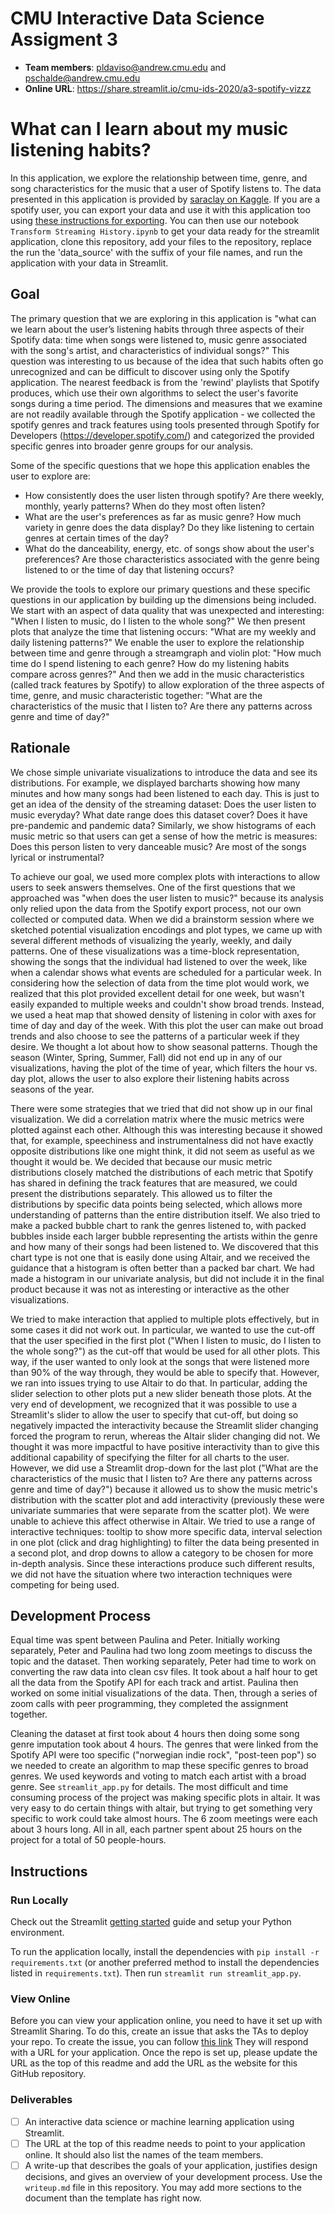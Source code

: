 # CMU Interactive Data Science Assigment 3

* **Team members**: pldaviso@andrew.cmu.edu and pschalde@andrew.cmu.edu
* **Online URL**: https://share.streamlit.io/cmu-ids-2020/a3-spotify-vizzz

# What can I learn about my music listening habits?
In this application, we explore the relationship between time, genre, and song characteristics for the music that a user of Spotify listens to.  The data presented in this application is provided by [saraclay on Kaggle](https://www.kaggle.com/saraclay/my-spotify-streaming-history). If you are a spotify user, you can export your data and use it with this application too using [these instructions for exporting](https://www.spotify.com/ca-en/account/privacy/).  You can then use our notebook `Transform Streaming History.ipynb` to get your data ready for the streamlit application, clone this repository, add your files to the repository, replace the run the 'data_source' with the suffix of your file names, and run the application with your data in Streamlit.

## Goal
The primary question that we are exploring in this application is "what can we learn about the user’s listening habits through three aspects of their Spotify data: time when songs were listened to, music genre associated with the song's artist, and characteristics of individual songs?" This question was interesting to us because of the idea that such habits often go unrecognized and can be difficult to discover using only the Spotify application. The nearest feedback is from the 'rewind' playlists that Spotify produces, which use their own algorithms to select the user's favorite songs during a time period. The dimensions and measures that we examine are not readily available through the Spotify application - we collected the spotify genres and track features using tools presented through Spotify for Developers (https://developer.spotify.com/) and categorized the provided specific genres into broader genre groups for our analysis.

Some of the specific questions that we hope this application enables the user to explore are:
* How consistently does the user listen through spotify? Are there weekly, monthly, yearly patterns? When do they most often listen?
* What are the user's preferences as far as music genre? How much variety in genre does the data display? Do they like listening to certain genres at certain times of the day?
* What do the danceability, energy, etc. of songs show about the user's preferences? Are those characteristics associated with the genre being listened to or the time of day that listening occurs?

We provide the tools to explore our primary questions and these specific questions in our application by building up the dimensions being included. We start with an aspect of data quality that was unexpected and interesting: "When I listen to music, do I listen to the whole song?" We then present plots that analyze the time that listening occurs: "What are my weekly and daily listening patterns?" We enable the user to explore the relationship between time and genre through a streamgraph and violin plot: "How much time do I spend listening to each genre? How do my listening habits compare across genres?" And then we add in the music characteristics (called track features by Spotify) to allow exploration of the three aspects of time, genre, and music characteristic together: "What are the characteristics of the music that I listen to? Are there any patterns across genre and time of day?"

## Rationale

We chose simple univariate visualizations to introduce the data and see its distributions. For example, we displayed barcharts showing how many minutes and how many songs had been listened to each day.  This is just to get an idea of the density of the streaming dataset: Does the user listen to music everyday? What date range does this dataset cover? Does it have pre-pandemic and pandemic data?  Similarly, we show histograms of each music metric so that users can get a sense of how the metric is measures: Does this person listen to very danceable music? Are most of the songs lyrical or instrumental?

To achieve our goal, we used more complex plots with interactions to allow users to seek answers themselves. One of the first questions that we approached was "when does the user listen to music?" because its analysis only relied upon the data from the Spotify export process, not our own collected or computed data. When we did a brainstorm session where we sketched potential visualization encodings and plot types, we came up with several different methods of visualizing the yearly, weekly, and daily patterns. One of these visualizations was a time-block representation, showing the songs that the individual had listened to over the week, like when a calendar shows what events are scheduled for a particular week. In considering how the selection of data from the time plot would work, we realized that this plot provided excellent detail for one week, but wasn't easily expanded to multiple weeks and couldn't show broad trends. Instead, we used a heat map that showed density of listening in color with axes for time of day and day of the week. With this plot the user can make out broad trends and also choose to see the patterns of a particular week if they desire. We thought a lot about how to show seasonal patterns. Though the season (Winter, Spring, Summer, Fall) did not end up in any of our visualizations, having the plot of the time of year, which filters the hour vs. day plot, allows the user to also explore their listening habits across seasons of the year.

There were some strategies that we tried that did not show up in our final visualization. We did a correlation matrix where the music metrics were plotted against each other. Although this was interesting because it showed that, for example, speechiness and instrumentalness did not have exactly opposite distributions like one might think, it did not seem as useful as we thought it would be. We decided that because our music metric distributions closely matched the distributions of each metric that Spotify has shared in defining the track features that are measured, we could present the distributions separately. This allowed us to filter the distributions by specific data points being selected, which allows more understanding of patterns than the entire distribution itself. We also tried to make a packed bubble chart to rank the genres listened to, with packed bubbles inside each larger bubble representing the artists within the genre and how many of their songs had been listened to. We discovered that this chart type is not one that is easily done using Altair, and we received the guidance that a histogram is often better than a packed bar chart. We had made a histogram in our univariate analysis, but did not include it in the final product because it was not as interesting or interactive as the other visualizations.

We tried to make interaction that applied to multiple plots effectively, but in some cases it did not work out. In particular, we wanted to use the cut-off that the user specified in the first plot ("When I listen to music, do I listen to the whole song?") as the cut-off that would be used for all other plots. This way, if the user wanted to only look at the songs that were listened more than 90% of the way through, they would be able to specify that. However, we ran into issues trying to use Altair to do that. In particular, adding the slider selection to other plots put a new slider beneath those plots. At the very end of development, we recognized that it was possible to use a Streamlit's slider to allow the user to specify that cut-off, but doing so negatively impacted the interactivity because the Streamlit slider changing forced the program to rerun, whereas the Altair slider changing did not. We thought it was more impactful to have positive interactivity than to give this additional capability of specifying the filter for all charts to the user. However, we did use a Streamlit drop-down for the last plot ("What are the characteristics of the music that I listen to? Are there any patterns across genre and time of day?") because it allowed us to show the music metric's distribution with the scatter plot and add interactivity (previously these were univariate summaries that were separate from the scatter plot). We were unable to achieve this affect otherwise in Altair. We tried to use a range of interactive techniques: tooltip to show more specific data, interval selection in one plot (click and drag highlighting) to filter the data being presented in a second plot, and drop downs to allow a category to be chosen for more in-depth analysis. Since these interactions produce such different results, we did not have the situation where two interaction techniques were competing for being used.

## Development Process

Equal time was spent between Paulina and Peter.  Initially working separately, Peter and Paulina had two long zoom meetings to discuss the topic and the dataset.  Then working separately, Peter had time to work on converting the raw data into clean csv files.  It took about a half hour to get all the data from the Spotify API for each track and artist.  Paulina then worked on some initial visualizations of the data.  Then, through a series of zoom calls with peer programming, they completed the assignment together.

Cleaning the dataset at first took about 4 hours then doing some song genre imputation took about 4 hours.  The genres that were linked from the Spotify API were too specific ("norwegian indie rock", "post-teen pop") so we needed to create an algorithm to map these specific genres to broad genres.  We used keywords and voting to match each artist with a broad genre.  See `streamlit_app.py` for details.  The most difficult and time consuming process of the project was making specific plots in altair.  It was very easy to do certain things with altair, but trying to get something very specific to work could take almost hours.  The 6 zoom meetings were each about 3 hours long.  All in all, each partner spent about 25 hours on the project for a total of 50 people-hours.

## Instructions

### Run Locally

Check out the Streamlit [getting started](https://docs.streamlit.io/en/stable/getting_started.html) guide and setup your Python environment.

To run the application locally, install the dependencies with `pip install -r requirements.txt` (or another preferred method to install the dependencies listed in `requirements.txt`). Then run `streamlit run streamlit_app.py`.

### View Online

Before you can view your application online, you need to have it set up with Streamlit Sharing. To do this, create an issue that asks the TAs to deploy your repo. To create the issue, you can follow [this link](../../issues/new?body=Dear+TAs%2C+please+add+our+repo+to+Streamlit+sharing+and+then+respond+to+this+issue+with+the+URL+to+the+deployed+application.&title=Setup+Streamlit+sharing&assignees=aditya5558,kunalkhadilkar,erbmoth) They will respond with a URL for your application. Once the repo is set up, please update the URL as the top of this readme and add the URL as the website for this GitHub repository.

### Deliverables

- [ ] An interactive data science or machine learning application using Streamlit.
- [ ] The URL at the top of this readme needs to point to your application online. It should also list the names of the team members. 
- [ ] A write-up that describes the goals of your application, justifies design decisions, and gives an overview of your development process. Use the `writeup.md` file in this repository. You may add more sections to the document than the template has right now.
